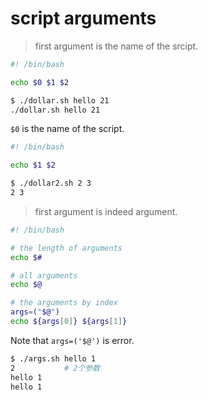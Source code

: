 # script arguments

> first argument is the name of the srcipt.
```bash
#! /bin/bash

echo $0 $1 $2
```
```bash
$ ./dollar.sh hello 21
./dollar.sh hello 21
```
`$0` is the name of the script.
```bash
#! /bin/bash

echo $1 $2
```
```bash
$ ./dollar2.sh 2 3
2 3
```

> first argument is indeed argument.

```bash
#! /bin/bash

# the length of arguments
echo $#

# all arguments
echo $@

# the arguments by index
args=("$@")
echo ${args[0]} ${args[1]}
```

Note that `args=('$@')` is error.

```bash
$ ./args.sh hello 1
2           # 2个参数
hello 1
hello 1
```